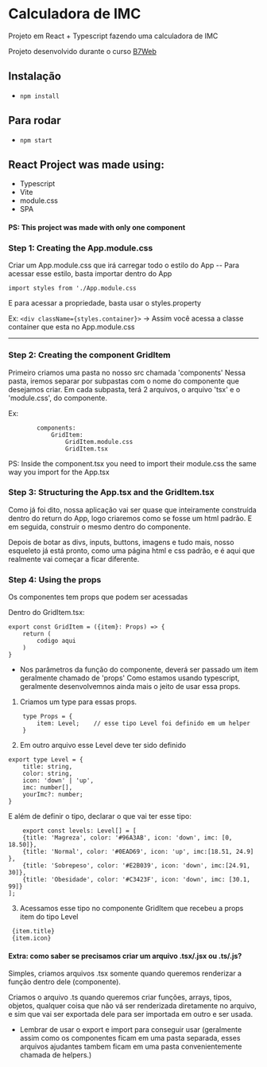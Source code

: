 # Calculadora de IMC

Projeto em React + Typescript fazendo uma calculadora de IMC

Projeto desenvolvido durante o curso [B7Web](https://b7web.com.br)

## Instalação
- `npm install`

## Para rodar 
- `npm start`

## React Project was made using:

* Typescript
* Vite
* module.css
* SPA
 
#### PS: This project was made with only one component


### Step 1: Creating the App.module.css
Criar um App.module.css que irá carregar todo o estilo do App
-- Para acessar esse estilo, basta importar dentro do App

 `import styles from './App.module.css `

E para acessar a propriedade, basta usar o styles.property

Ex: 
   ` <div className={styles.container}> `
-> Assim você acessa a classe container que esta no App.module.css

<hr />

### Step 2: Creating the component GridItem

Primeiro criamos uma pasta no nosso src chamada 'components'
Nessa pasta, iremos separar por subpastas com o nome do componente que desejamos criar.
Em cada subpasta, terá 2 arquivos, o arquivo 'tsx' e o 'module.css', do componente.

Ex:

``` src:
        components:
            GridItem:
                GridItem.module.css
                GridItem.tsx
```

PS: Inside the component.tsx you need to import their module.css the same way you import for the App.tsx

### Step 3: Structuring the App.tsx and the GridItem.tsx

Como já foi dito, nossa aplicação vai ser quase que inteiramente construída dentro do return do App, logo criaremos como se fosse um html padrão.
E em seguida, construir o mesmo dentro do componente.

Depois de botar as divs, inputs, buttons, imagens e tudo mais, nosso esqueleto já está pronto, como uma página html e css padrão,
e é aqui que realmente vai começar a ficar diferente.

### Step 4:  Using the props 
Os componentes tem props que podem ser acessadas

Dentro do GridItem.tsx:

```
export const GridItem = ({item}: Props) => {
    return ( 
        codigo aqui
    )
}
```
- Nos parâmetros da função do componente, deverá ser passado um item geralmente chamado de 'props'
Como estamos usando typescript, geralmente desenvolvemnos ainda mais o jeito de usar essa props.

1. Criamos um type para essas props.

``` 
    type Props = {
        item: Level;    // esse tipo Level foi definido em um helper
    }
```

2. Em outro arquivo esse Level deve ter sido definido

``` 
export type Level = {
    title: string,
    color: string,
    icon: 'down' | 'up',
    imc: number[],
    yourImc?: number;
}
```
E além de definir o tipo, declarar o que vai ter esse tipo:

```
    export const levels: Level[] = [
    {title: 'Magreza', color: '#96A3AB', icon: 'down', imc: [0, 18.50]},
    {title: 'Normal', color: '#0EAD69', icon: 'up', imc:[18.51, 24.9] },
    {title: 'Sobrepeso', color: '#E2B039', icon: 'down', imc:[24.91, 30]},
    {title: 'Obesidade', color: '#C3423F', icon: 'down', imc: [30.1, 99]}
];
```

3. Acessamos esse tipo no componente GridItem que recebeu a props item do tipo Level

```
 {item.title}
 {item.icon}
```


#### Extra: como saber se precisamos criar um arquivo .tsx/.jsx ou .ts/.js?
Simples, criamos arquivos .tsx somente quando queremos renderizar a função dentro dele (componente).

Criamos o arquivo .ts quando queremos criar funções, arrays, tipos, objetos, qualquer coisa que não vá ser renderizada diretamente no arquivo, e sim que vai ser exportada dele para ser importada em outro e ser usada.

- Lembrar de usar o export e import para conseguir usar
(geralmente assim como os componentes ficam em uma pasta separada, esses arquivos ajudantes tambem ficam em uma pasta convenientemente chamada de helpers.)